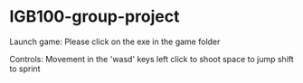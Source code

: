 # IGB100-group-project

Launch game:
Please click on the exe in the game folder

Controls:
Movement in the 'wasd' keys
left click to shoot 
space to jump
shift to sprint 
